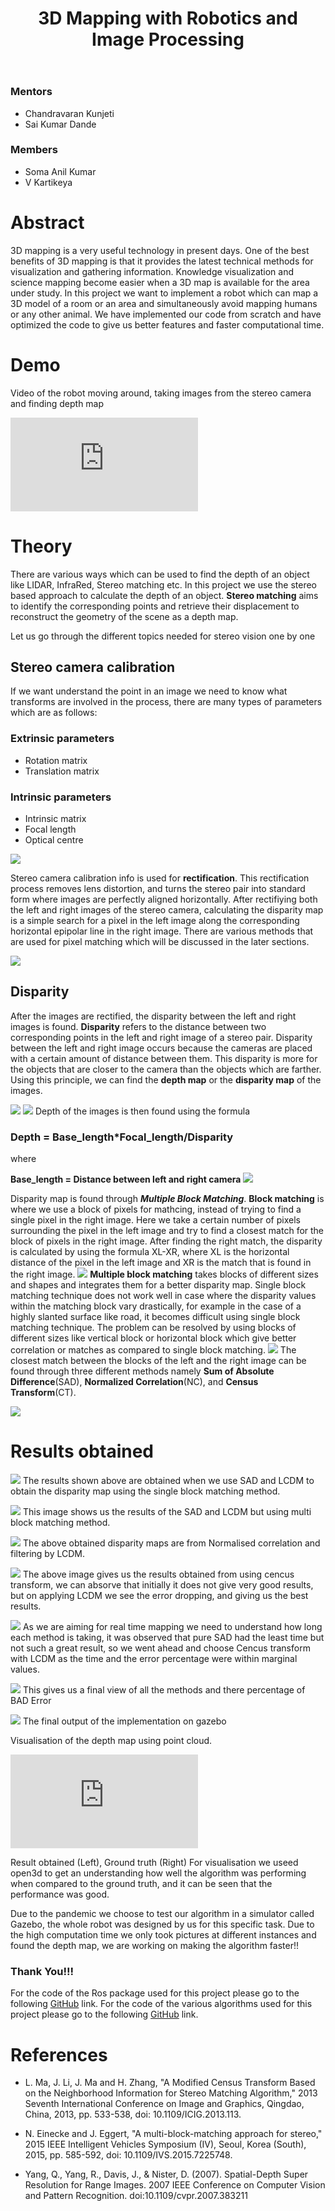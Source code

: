 ﻿---
layout: post
title: "3D Mapping with Robotics and Image Processing"
description: "Stereo camera is probably the easist way to reconstruct the world around you."
categories: diode
thumbnail: "3d-imaging-using-stereo-vision.png"
---

### Mentors
-   Chandravaran Kunjeti
-   Sai Kumar Dande

### Members
-   Soma Anil Kumar
-   V Kartikeya
 
# Abstract
3D mapping is a very useful technology in present days. One of the best  benefits of 3D mapping  is that it provides the latest technical methods for  visualization and gathering information. Knowledge visualization and science  mapping become easier when a 3D map is available for the area under study.  In this project we want to implement a robot which can map a 3D model of a  room or an area and simultaneously avoid mapping humans or any other  animal. We have implemented our code from scratch and have optimized the  code to give us better features and faster computational time.

# Demo

Video of the robot moving around, taking images from the stereo camera and finding depth map

<iframe src="https://www.youtube.com/embed/3W8nz7LyGsw" title="YouTube video player" frameborder="0" allow="accelerometer; clipboard-write; encrypted-media; gyroscope; picture-in-picture" allowfullscreen></iframe>

# Theory
There are various ways which can be used to find the depth of an object like LIDAR, InfraRed, Stereo matching etc.
In this project we use the stereo based approach to calculate the depth of an object. **Stereo matching** aims to identify the corresponding points and retrieve their displacement to reconstruct the geometry of the scene as a depth map. 

Let us go through the different topics needed for stereo vision one by one

## Stereo camera calibration
If we want understand the point in an image we need to know what transforms are involved in the process, there are many types of parameters which are as follows:
### Extrinsic parameters
- Rotation matrix
- Translation matrix

### Intrinsic parameters
- Intrinsic matrix
- Focal length
- Optical centre

![](/virtual-expo/assets/img/diode/3dmapping_img1.PNG)

Stereo camera calibration info is used for **rectification**.
This rectification process removes lens distortion, and turns the stereo pair into standard form where images are perfectly aligned horizontally.  After rectifiying both the left and right images of the stereo camera, calculating the disparity map is a simple search for a pixel in the left image along the corresponding horizontal epipolar line in the right image. There are various methods that are used for pixel matching which will be discussed in the later sections.


![](/virtual-expo/assets/img/diode/3dmapping_img2.PNG)

## Disparity
After the images are rectified, the disparity between the left and right images is found. **Disparity** refers to the distance between two corresponding points in the left and right image of a stereo pair. Disparity between the left and right image occurs because the cameras are placed with a certain amount of distance between them. This disparity is more for the objects that are closer to the camera than the objects which are farther. Using this principle, we can find the **depth map** or the **disparity map** of the images.

![](/virtual-expo/assets/img/diode/3dmapping_img4.PNG)
![](/virtual-expo/assets/img/diode/3dmapping_img3.PNG)
Depth of the images is then found using the formula 

### Depth = Base_length*Focal_length/Disparity
where 

 **Base_length = Distance between left and right camera**
 ![](/virtual-expo/assets/img/diode/3dmapping_img5.PNG)

 Disparity map is found through ***Multiple Block Matching***.
 **Block matching** is where we use a block of pixels for mathcing, instead of trying to find a single pixel in the right image. Here we take a certain number of pixels surrounding the pixel in the left image and try to find a closest match for the block of pixels in the right image. After finding the right match, the disparity is calculated by using the formula XL-XR, where XL is the horizontal distance of the pixel in the left image and XR is the match that is found in the right image.
 ![](/virtual-expo/assets/img/diode/3dmapping_img6.PNG)
 **Multiple block matching** takes blocks of different sizes and shapes and integrates them for a better disparity map. Single block matching technique does not work well in case where the disparity values within the matching block vary drastically, for example in the case of a highly slanted surface like road, it becomes difficult using single block matching technique. The problem can be resolved by using blocks of different sizes like vertical block or horizontal block which give better correlation or matches as compared to single block matching. 
 ![](/virtual-expo/assets/img/diode/3dmapping_img7.PNG)
 The closest match between the blocks of the left and the right image can be found through three different methods namely **Sum of Absolute Difference**(SAD), **Normalized Correlation**(NC), and **Census Transform**(CT).

  ![](/virtual-expo/assets/img/diode/3dmapping_img8.PNG)

 # Results obtained

 ![](/virtual-expo/assets/img/diode/3dmapping_img9.PNG)
The results shown above are obtained when we use SAD and LCDM to obtain the disparity map using the single block matching method.

 ![](/virtual-expo/assets/img/diode/3dmapping_img10.PNG)
 This image shows us the results of the SAD and LCDM but using multi block matching method. 

 ![](/virtual-expo/assets/img/diode/3dmapping_img11.PNG)
 The above obtained disparity maps are from Normalised correlation  and filtering by LCDM.

 ![](/virtual-expo/assets/img/diode/3dmapping_img12.PNG)
 The above image gives us the results obtained from using cencus transform, we can absorve that initially it does not give very good results, but on applying LCDM we see the error dropping, and giving us the best results. 

 ![](/virtual-expo/assets/img/diode/3dmapping_img13.PNG)
 As we are aiming for real time mapping we need to understand how long each method is taking, it was observed that pure SAD had the least time but not such a great result, so we went ahead and choose Cencus transform with LCDM as the time and the error percentage were within marginal values.

 ![](/virtual-expo/assets/img/diode/3dmapping_img14.PNG)
 This gives us a final view of all the methods and there percentage of BAD Error

![](/virtual-expo/assets/img/diode/3dmapping_img15.PNG)
The final output of the implementation on gazebo

Visualisation of the depth map using point cloud. 

<iframe src="https://www.youtube.com/embed/EbajTZuaTmA" title="YouTube video player" frameborder="0" allow="accelerometer; clipboard-write; encrypted-media; gyroscope; picture-in-picture" allowfullscreen></iframe>

 Result obtained (Left), Ground truth (Right)
 For visualisation we useed open3d to get an understanding how well the algorithm was performing when compared to the ground truth, and it can be seen that the performance was good. 

 Due to the pandemic we choose to test our algorithm in a simulator called Gazebo, the whole robot was designed by us for this specific task. Due to the high computation time we only took pictures at different instances and found the depth map, we are working on making the algorithm faster!! 

### Thank You!!!

For the code of the Ros package used for this project please go to the following [GitHub](https://github.com/IEEE-NITK/3_D_Mapping_and_Localization.git) link. 
For the code of the various algorithms used for this project please go to the following [GitHub](https://github.com/chandravaran/Stereo_camera_3D_map_generation.git) link.  

# References
- L. Ma, J. Li, J. Ma and H. Zhang, "A Modified Census Transform Based on the Neighborhood Information for Stereo Matching Algorithm," 2013 Seventh International Conference on Image and Graphics, Qingdao, China, 2013, pp. 533-538, doi: 10.1109/ICIG.2013.113.

- N. Einecke and J. Eggert, "A multi-block-matching approach for stereo," 2015 IEEE Intelligent Vehicles Symposium (IV), Seoul, Korea (South), 2015, pp. 585-592, doi: 10.1109/IVS.2015.7225748. 

- Yang, Q., Yang, R., Davis, J., & Nister, D. (2007). Spatial-Depth Super Resolution for Range Images. 2007 IEEE Conference on Computer Vision and Pattern Recognition. doi:10.1109/cvpr.2007.383211

 

 




